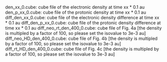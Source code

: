 den_xx_0.cube: cube file of the electronic density at time xx * 0.1 au
den_p_xx_0.cube: cube file of the protonic density at time xx * 0.1 au
diff_den_xx_0.cube: cube file of the electronic density difference at time xx * 0.1 au
diff_den_p_xx_0.cube: cube file of the protonic density difference at time xx * 0.1 au
diff_neo_rt_den_400_0.cube: cube file of Fig. 4a [the density is multipled by a factor of 100, so please set the isovalue to 3e-3 au]
diff_neo_HD_den_400_0.cube: cube file of Fig. 4b [the density is multipled by a factor of 100, so please set the isovalue to 3e-3 au]
diff_rt_HD_den_400_0.cube: cube file of Fig. 4c [the density is multipled by a factor of 100, so please set the isovalue to 3e-3 au]
